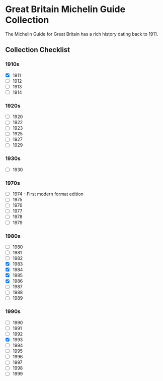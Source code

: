 # Great Britain Michelin Guide Collection

The Michelin Guide for Great Britain has a rich history dating back to 1911.

## Collection Checklist

### 1910s

- [x] 1911
- [ ] 1912
- [ ] 1913
- [ ] 1914

### 1920s

- [ ] 1920
- [ ] 1922
- [ ] 1923
- [ ] 1925
- [ ] 1927
- [ ] 1929

### 1930s

- [ ] 1930

### 1970s

- [ ] 1974 - First modern format edition
- [ ] 1975
- [ ] 1976
- [ ] 1977
- [ ] 1978
- [ ] 1979

### 1980s

- [ ] 1980
- [ ] 1981
- [ ] 1982
- [x] 1983
- [x] 1984
- [x] 1985
- [x] 1986
- [ ] 1987
- [ ] 1988
- [ ] 1989

### 1990s

- [ ] 1990
- [ ] 1991
- [ ] 1992
- [x] 1993
- [ ] 1994
- [ ] 1995
- [ ] 1996
- [ ] 1997
- [ ] 1998
- [ ] 1999
